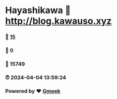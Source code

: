 # Hayashikawa :link: http://blog.kawauso.xyz 
### :page_facing_up: [15](http://blog.kawauso.xyz/tag.html) 
### :speech_balloon: 0 
### :hibiscus: 15749 
### :alarm_clock: 2024-04-04 13:59:24 
### Powered by :heart: [Gmeek](https://github.com/Meekdai/Gmeek)
